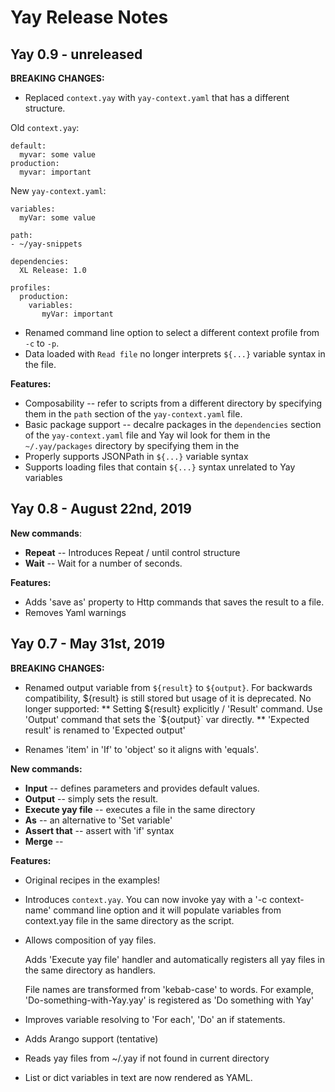 # Yay Release Notes

## Yay 0.9 - unreleased

**BREAKING CHANGES:**
* Replaced `context.yay` with `yay-context.yaml` that has a different structure. 

Old `context.yay`:

    default:
      myvar: some value
    production:
      myvar: important
      
New `yay-context.yaml`:

    variables:
      myVar: some value
    
    path:
    - ~/yay-snippets
    
    dependencies:
      XL Release: 1.0
      
    profiles:
      production:
        variables:
           myVar: important

* Renamed command line option to select a different context profile from `-c` to `-p`.
* Data loaded with `Read file` no longer interprets `${...}` variable syntax in the file. 

**Features:**

* Composability -- refer to scripts from a different directory by specifying them in the `path` section of the `yay-context.yaml` file.
* Basic package support -- decalre packages in the `dependencies` section of the `yay-context.yaml` file and Yay wil look for them in the  `~/.yay/packages` directory by specifying them in the 
* Properly supports JSONPath in `${...}` variable syntax 
* Supports loading files that contain `${...}` syntax unrelated to Yay variables


## Yay 0.8 - August 22nd, 2019

**New commands**:

* **Repeat** -- Introduces Repeat / until control structure
* **Wait** -- Wait for a number of seconds.

**Features:**

* Adds 'save as' property to Http commands that saves the result to a file.
* Removes Yaml warnings


## Yay 0.7 - May 31st, 2019

**BREAKING CHANGES:**

* Renamed output variable from `${result}` to `${output}`. For backwards compatibility, ${result} is still stored but usage of it is deprecated. No longer supported:
 ** Setting ${result} explicitly / 'Result' command. Use 'Output' command that sets the `${output}` var directly.
 ** 'Expected result' is renamed to 'Expected output'

* Renames 'item' in 'If' to 'object' so it aligns with 'equals'.

**New commands:**
* **Input** -- defines parameters and provides default values.
* **Output** -- simply sets the result.
* **Execute yay file** -- executes a file in the same directory
* **As** -- an alternative to 'Set variable' 
* **Assert that** -- assert with 'if' syntax
* **Merge** -- 

**Features:**

* Original recipes in the examples!

* Introduces `context.yay`. You can now invoke yay with a '-c context-name' command line option and it will populate variables from context.yay file in the same directory as the script.

* Allows composition of yay files.
  
  Adds 'Execute yay file' handler and automatically registers all yay files in the same directory as handlers.
  
  File names are transformed from 'kebab-case' to words. For example, 'Do-something-with-Yay.yay' is registered as 'Do something with Yay'
  
* Improves variable resolving to 'For each', 'Do' an if statements.

* Adds Arango support (tentative)

* Reads yay files from ~/.yay if not found in current directory

* List or dict variables in text are now rendered as YAML.

